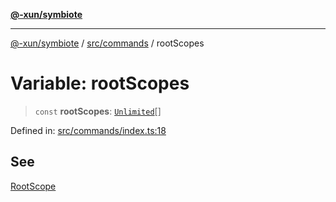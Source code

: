 [**@-xun/symbiote**](../../../README.md)

***

[@-xun/symbiote](../../../README.md) / [src/commands](../README.md) / rootScopes

# Variable: rootScopes

> `const` **rootScopes**: [`Unlimited`](../../configure/enumerations/UnlimitedGlobalScope.md#unlimited)[]

Defined in: [src/commands/index.ts:18](https://github.com/Xunnamius/symbiote/blob/10f876ec625b234388ec5689f4d10663cabb4139/src/commands/index.ts#L18)

## See

[RootScope](../../configure/enumerations/UnlimitedGlobalScope.md)
